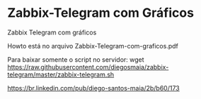 # Zabbix-Telegram com Gráficos

Zabbix Telegram com gráficos

Howto está no arquivo Zabbix-Telegram-com-graficos.pdf

Para baixar somente o script no servidor:
wget https://raw.githubusercontent.com/diegosmaia/zabbix-telegram/master/zabbix-telegram.sh

https://br.linkedin.com/pub/diego-santos-maia/2b/b60/173
